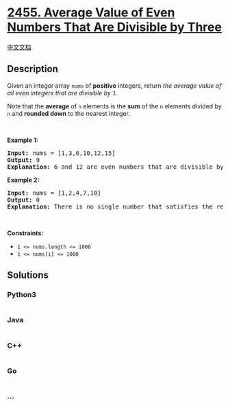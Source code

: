 # [2455. Average Value of Even Numbers That Are Divisible by Three](https://leetcode.com/problems/average-value-of-even-numbers-that-are-divisible-by-three)

[中文文档](/solution/2400-2499/2455.Average%20Value%20of%20Even%20Numbers%20That%20Are%20Divisible%20by%20Three/README.md)

## Description

<p>Given an integer array <code>nums</code> of <strong>positive</strong> integers, return <em>the average value of all even integers that are divisible by</em> <code>3</code><i>.</i></p>

<p>Note that the <strong>average</strong> of <code>n</code> elements is the <strong>sum</strong> of the <code>n</code> elements divided by <code>n</code> and <strong>rounded down</strong> to the nearest integer.</p>

<p>&nbsp;</p>
<p><strong class="example">Example 1:</strong></p>

<pre>
<strong>Input:</strong> nums = [1,3,6,10,12,15]
<strong>Output:</strong> 9
<strong>Explanation:</strong> 6 and 12 are even numbers that are divisible by 3. (6 + 12) / 2 = 9.
</pre>

<p><strong class="example">Example 2:</strong></p>

<pre>
<strong>Input:</strong> nums = [1,2,4,7,10]
<strong>Output:</strong> 0
<strong>Explanation:</strong> There is no single number that satisfies the requirement, so return 0.
</pre>

<p>&nbsp;</p>
<p><strong>Constraints:</strong></p>

<ul>
	<li><code>1 &lt;= nums.length &lt;= 1000</code></li>
	<li><code>1 &lt;= nums[i] &lt;= 1000</code></li>
</ul>


## Solutions

<!-- tabs:start -->

### **Python3**

```python

```

### **Java**

```java

```

### **C++**

```cpp

```

### **Go**

```go

```

### **...**

```

```

<!-- tabs:end -->